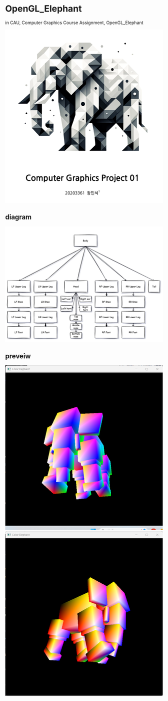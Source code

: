 # OpenGL_Elephant
in CAU, Computer Graphics Course Assignment, OpenGL_Elephant

<img src="./img/title.png">

## diagram
<img src="diagram.png">

## preveiw
<img src="./img/1.png">

<img src="./img/3.png">
